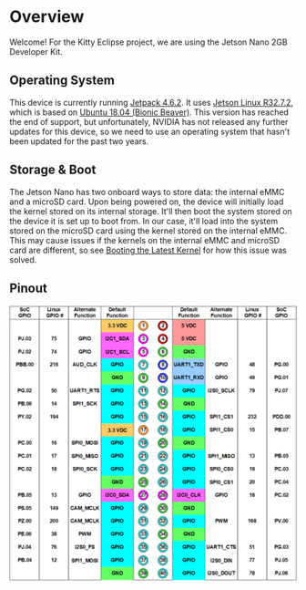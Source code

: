 # Overview

Welcome! For the Kitty Eclipse project, we are using the Jetson Nano 2GB Developer Kit.

## Operating System

This device is currently running [Jetpack 4.6.2](https://developer.nvidia.com/embedded/jetpack-sdk-462). It uses [Jetson Linux R32.7.2](https://developer.nvidia.com/embedded/linux-tegra-r3272), which is based on [Ubuntu 18.04 (Bionic Beaver)](https://ubuntu.com/18-04). This version has reached the end of support, but unfortunately, NVIDIA has not released any further updates for this device, so we need to use an operating system that hasn't been updated for the past two years.

## Storage & Boot

The Jetson Nano has two onboard ways to store data: the internal eMMC and a microSD card. Upon being powered on, the device will initially load the kernel stored on its internal storage. It'll then boot the system stored on the device it is set up to boot from. In our case, it'll load into the system stored on the microSD card using the kernel stored on the internal eMMC. This may cause issues if the kernels on the internal eMMC and microSD card are different, so see [Booting the Latest Kernel](./workarounds/kernel.md) for how this issue was solved.

## Pinout

![Jetson Nao Pinout](./assets/nano-pinout.png)
